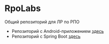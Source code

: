 # RpoLabs
Общий репозиторий для ЛР по РПО

- Репозиторий с Android-приложением [здесь](https://github.com/naburnm8/fclientRpo)
- Репозиторий с Spring Boot [здесь](https://github.com/naburnm8/backendRpo)
